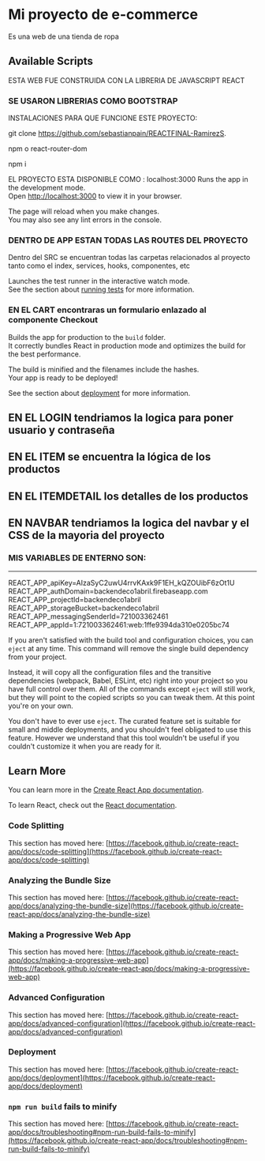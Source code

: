 # Mi proyecto de e-commerce 

Es una web de una tienda de ropa 

## Available Scripts

ESTA WEB FUE CONSTRUIDA CON LA LIBRERIA DE JAVASCRIPT REACT

### SE USARON LIBRERIAS COMO BOOTSTRAP 


INSTALACIONES PARA QUE FUNCIONE ESTE PROYECTO: 

git clone https://github.com/sebastianpain/REACTFINAL-RamirezS.

npm o react-router-dom

npm i

EL PROYECTO ESTA DISPONIBLE COMO : localhost:3000
Runs the app in the development mode.\
Open [http://localhost:3000](http://localhost:3000) to view it in your browser.

The page will reload when you make changes.\
You may also see any lint errors in the console.

### DENTRO DE APP ESTAN TODAS LAS ROUTES DEL PROYECTO
Dentro del SRC se encuentran todas las carpetas relacionados al proyecto tanto como el index, services, hooks, componentes, etc

Launches the test runner in the interactive watch mode.\
See the section about [running tests](https://facebook.github.io/create-react-app/docs/running-tests) for more information.

### EN EL CART encontraras un formulario enlazado al componente Checkout

Builds the app for production to the `build` folder.\
It correctly bundles React in production mode and optimizes the build for the best performance.

The build is minified and the filenames include the hashes.\
Your app is ready to be deployed!

See the section about [deployment](https://facebook.github.io/create-react-app/docs/deployment) for more information.
## EN EL LOGIN tendriamos la logica para poner usuario y contraseña
## EN EL ITEM se encuentra la lógica de los productos
## EN EL ITEMDETAIL los detalles de los productos
## EN NAVBAR tendriamos la logica del navbar y el CSS de la mayoria del proyecto

### MIS VARIABLES DE ENTERNO SON: 
---------------------------------------------------------
REACT_APP_apiKey=AIzaSyC2uwU4rrvKAxk9F1EH_kQZOUibF6zOt1U
REACT_APP_authDomain=backendeco1abril.firebaseapp.com
REACT_APP_projectId=backendeco1abril
REACT_APP_storageBucket=backendeco1abril
REACT_APP_messagingSenderId=721003362461
REACT_APP_appId=1:721003362461:web:1ffe9394da310e0205bc74






If you aren't satisfied with the build tool and configuration choices, you can `eject` at any time. This command will remove the single build dependency from your project.

Instead, it will copy all the configuration files and the transitive dependencies (webpack, Babel, ESLint, etc) right into your project so you have full control over them. All of the commands except `eject` will still work, but they will point to the copied scripts so you can tweak them. At this point you're on your own.

You don't have to ever use `eject`. The curated feature set is suitable for small and middle deployments, and you shouldn't feel obligated to use this feature. However we understand that this tool wouldn't be useful if you couldn't customize it when you are ready for it.

## Learn More

You can learn more in the [Create React App documentation](https://facebook.github.io/create-react-app/docs/getting-started).

To learn React, check out the [React documentation](https://reactjs.org/).

### Code Splitting

This section has moved here: [https://facebook.github.io/create-react-app/docs/code-splitting](https://facebook.github.io/create-react-app/docs/code-splitting)

### Analyzing the Bundle Size

This section has moved here: [https://facebook.github.io/create-react-app/docs/analyzing-the-bundle-size](https://facebook.github.io/create-react-app/docs/analyzing-the-bundle-size)

### Making a Progressive Web App

This section has moved here: [https://facebook.github.io/create-react-app/docs/making-a-progressive-web-app](https://facebook.github.io/create-react-app/docs/making-a-progressive-web-app)

### Advanced Configuration

This section has moved here: [https://facebook.github.io/create-react-app/docs/advanced-configuration](https://facebook.github.io/create-react-app/docs/advanced-configuration)

### Deployment

This section has moved here: [https://facebook.github.io/create-react-app/docs/deployment](https://facebook.github.io/create-react-app/docs/deployment)

### `npm run build` fails to minify

This section has moved here: [https://facebook.github.io/create-react-app/docs/troubleshooting#npm-run-build-fails-to-minify](https://facebook.github.io/create-react-app/docs/troubleshooting#npm-run-build-fails-to-minify)


